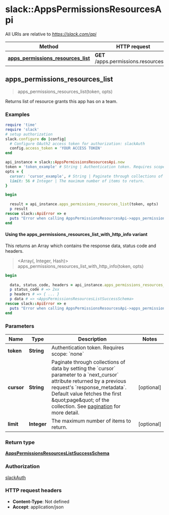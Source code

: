 # slack::AppsPermissionsResourcesApi

All URIs are relative to *https://slack.com/api*

| Method | HTTP request | Description |
| ------ | ------------ | ----------- |
| [**apps_permissions_resources_list**](AppsPermissionsResourcesApi.md#apps_permissions_resources_list) | **GET** /apps.permissions.resources.list |  |


## apps_permissions_resources_list

> <AppsPermissionsResourcesListSuccessSchema> apps_permissions_resources_list(token, opts)



Returns list of resource grants this app has on a team.

### Examples

```ruby
require 'time'
require 'slack'
# setup authorization
slack.configure do |config|
  # Configure OAuth2 access token for authorization: slackAuth
  config.access_token = 'YOUR ACCESS TOKEN'
end

api_instance = slack::AppsPermissionsResourcesApi.new
token = 'token_example' # String | Authentication token. Requires scope: `none`
opts = {
  cursor: 'cursor_example', # String | Paginate through collections of data by setting the `cursor` parameter to a `next_cursor` attribute returned by a previous request's `response_metadata`. Default value fetches the first \"page\" of the collection. See [pagination](/docs/pagination) for more detail.
  limit: 56 # Integer | The maximum number of items to return.
}

begin
  
  result = api_instance.apps_permissions_resources_list(token, opts)
  p result
rescue slack::ApiError => e
  puts "Error when calling AppsPermissionsResourcesApi->apps_permissions_resources_list: #{e}"
end
```

#### Using the apps_permissions_resources_list_with_http_info variant

This returns an Array which contains the response data, status code and headers.

> <Array(<AppsPermissionsResourcesListSuccessSchema>, Integer, Hash)> apps_permissions_resources_list_with_http_info(token, opts)

```ruby
begin
  
  data, status_code, headers = api_instance.apps_permissions_resources_list_with_http_info(token, opts)
  p status_code # => 2xx
  p headers # => { ... }
  p data # => <AppsPermissionsResourcesListSuccessSchema>
rescue slack::ApiError => e
  puts "Error when calling AppsPermissionsResourcesApi->apps_permissions_resources_list_with_http_info: #{e}"
end
```

### Parameters

| Name | Type | Description | Notes |
| ---- | ---- | ----------- | ----- |
| **token** | **String** | Authentication token. Requires scope: &#x60;none&#x60; |  |
| **cursor** | **String** | Paginate through collections of data by setting the &#x60;cursor&#x60; parameter to a &#x60;next_cursor&#x60; attribute returned by a previous request&#39;s &#x60;response_metadata&#x60;. Default value fetches the first \&quot;page\&quot; of the collection. See [pagination](/docs/pagination) for more detail. | [optional] |
| **limit** | **Integer** | The maximum number of items to return. | [optional] |

### Return type

[**AppsPermissionsResourcesListSuccessSchema**](AppsPermissionsResourcesListSuccessSchema.md)

### Authorization

[slackAuth](../README.md#slackAuth)

### HTTP request headers

- **Content-Type**: Not defined
- **Accept**: application/json

